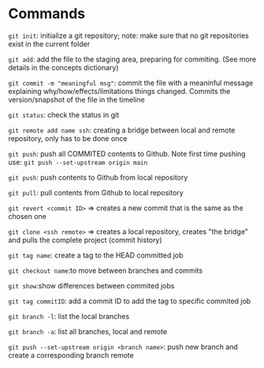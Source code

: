 # Commands

`git init`: initialize a git repository; note: make sure that no git repositories exist in the current folder

`git add`: add the file to the staging area, preparing for commiting. (See more details in the concepts dictionary)

`git commit -m "meaningful msg"`: commit the file with a meaninful message explaining why/how/effects/limitations things changed. Commits the version/snapshot of the file in the timeline 

`git status`: check the status in git 

`git remote add name ssh`: creating a bridge between local and remote repository, only has to be done once

`git push`: push all COMMITED contents to Github. Note first time pushing use: `git push --set-upstream origin main`

`git push`: push contents to Github from local repository

`git pull`: pull contents from Github to local repository 

`git revert <commit ID>` => creates a new commit that is the same as the chosen one

`git clone <ssh remote>` => creates a local repository, creates "the bridge" and pulls the complete project (commit history)

`git tag name`: create a tag to the HEAD committed job

`git checkout name`:to move between branches and commits

`git show`:show differences between commited jobs

`git tag commitID`: add a commit ID to add the tag to specific commited job

`git branch -l`: list the local branches

`git branch -a`: list all branches, local and remote

`git push --set-upstream origin <branch name>`: push new branch and create a corresponding branch remote

